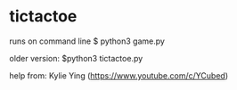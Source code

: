 # tictactoe
runs on command line
$ python3 game.py

older version:
$python3 tictactoe.py

help from: Kylie Ying (https://www.youtube.com/c/YCubed)
